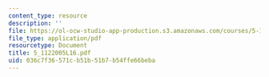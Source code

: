 ```yaml
---
content_type: resource
description: ''
file: https://ol-ocw-studio-app-production.s3.amazonaws.com/courses/5-112-principles-of-chemical-science-fall-2005/036c7f36571cb51b51b7b54ffe66beba_5_1122005L16.pdf
file_type: application/pdf
resourcetype: Document
title: 5_1122005L16.pdf
uid: 036c7f36-571c-b51b-51b7-b54ffe66beba
---
```


